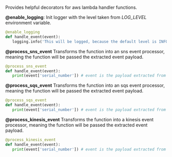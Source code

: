 Provides helpful decorators for aws lambda handler functions.

**@enable_logging**:
Init logger with the level taken from _LOG_LEVEL_ environment variable.
 ```python
 @enable_logging
 def handle_event(event):
    logging.info('This will be logged, because the default level is INFO')
 ```

**@process_sns_event**
Transforms the function into an sns event processor, meaning the function will be passed the extracted event payload.
 ```python
 @process_sns_event
 def handle_event(event):
    print(event['serial_number']) # event is the payload extracted from the original aws event
 ```

**@process_sqs_event**
Transforms the function into an sqs event processor, meaning the function will be passed the extracted event payload.
 ```python
 @process_sqs_event
 def handle_event(event):
    print(event['serial_number']) # event is the payload extracted from the original aws event
 ```

**@process_kinesis_event**
Transforms the function into a kinesis event processor, meaning the function will be passed the extracted event payload.
 ```python
 @process_kinesis_event
 def handle_event(event):
    print(event['serial_number']) # event is the payload extracted from the original aws event
 ```